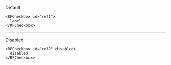 Default

```vue
<RFCheckbox id="ref1">
  label
</RFCheckbox>
```

---

Disabled

```vue
<RFCheckbox id="ref2" disabled>
  disabled
</RFCheckbox>
```
